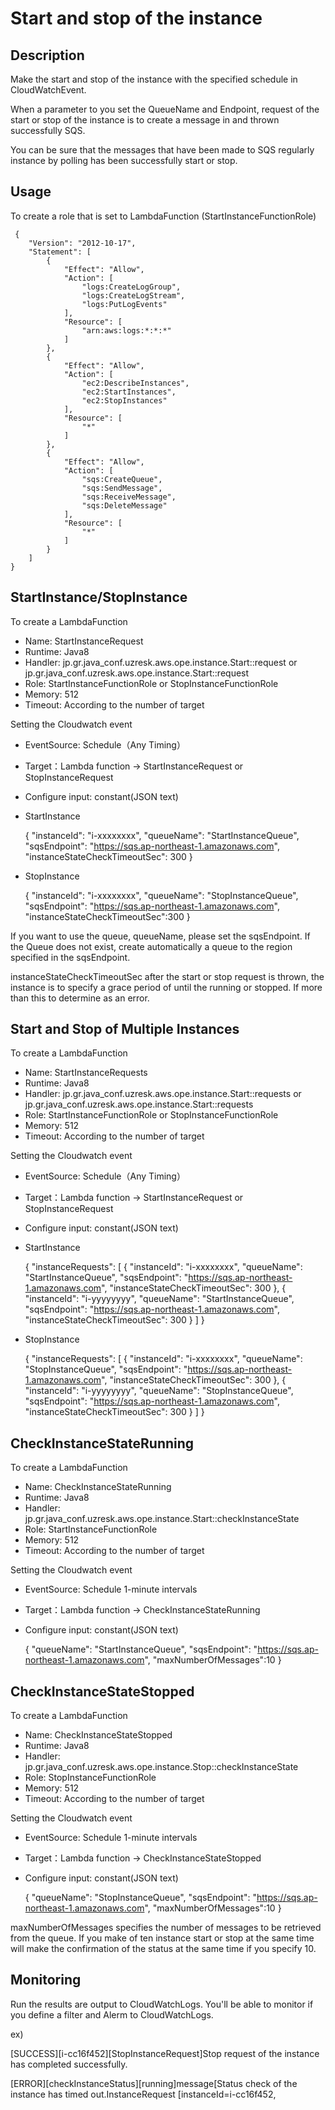 Start and stop of the instance
==================================================

Description
-----

Make the start and stop of the instance with the specified schedule in CloudWatchEvent.

When a parameter to you set the QueueName and Endpoint,
request of the start or stop of the instance is to create a message in and thrown successfully SQS.

You can be sure that the messages that have been made to SQS
regularly instance by polling has been successfully start or stop.

Usage
-----

To create a role that is set to LambdaFunction (StartInstanceFunctionRole)

     {
        "Version": "2012-10-17",
        "Statement": [
            {
                "Effect": "Allow",
                "Action": [
                    "logs:CreateLogGroup",
                    "logs:CreateLogStream",
                    "logs:PutLogEvents"
                ],
                "Resource": [
                    "arn:aws:logs:*:*:*"
                ]
            },
            {
                "Effect": "Allow",
                "Action": [
                    "ec2:DescribeInstances",
                    "ec2:StartInstances",
                    "ec2:StopInstances"
                ],
                "Resource": [
                    "*"
                ]
            },
            {
                "Effect": "Allow",
                "Action": [
                    "sqs:CreateQueue",
                    "sqs:SendMessage",
                    "sqs:ReceiveMessage",
                    "sqs:DeleteMessage"
                ],
                "Resource": [
                    "*"
                ]
            }
        ]
    }

StartInstance/StopInstance
-----

To create a LambdaFunction

- Name: StartInstanceRequest
- Runtime: Java8
- Handler: jp.gr.java_conf.uzresk.aws.ope.instance.Start::request or jp.gr.java_conf.uzresk.aws.ope.instance.Start::request
- Role: StartInstanceFunctionRole or StopInstanceFunctionRole
- Memory: 512
- Timeout: According to the number of target

Setting the Cloudwatch event

- EventSource: Schedule（Any Timing）
- Target：Lambda function -> StartInstanceRequest or StopInstanceRequest
- Configure input: constant(JSON text)

- StartInstance

    {
      "instanceId": "i-xxxxxxxx",
      "queueName": "StartInstanceQueue",
      "sqsEndpoint": "https://sqs.ap-northeast-1.amazonaws.com",
      "instanceStateCheckTimeoutSec": 300
    }

- StopInstance

    {
      "instanceId": "i-xxxxxxxx",
      "queueName": "StopInstanceQueue",
      "sqsEndpoint": "https://sqs.ap-northeast-1.amazonaws.com",
      "instanceStateCheckTimeoutSec":300
    }

If you want to use the queue, queueName, please set the sqsEndpoint.
If the Queue does not exist, create automatically a queue to the region specified in the sqsEndpoint.


instanceStateCheckTimeoutSec after the start or stop request is thrown,
the instance is to specify a grace period of until the running or stopped.
If more than this to determine as an error.

Start and Stop of Multiple Instances
-----

To create a LambdaFunction

- Name: StartInstanceRequests
- Runtime: Java8
- Handler: jp.gr.java_conf.uzresk.aws.ope.instance.Start::requests or jp.gr.java_conf.uzresk.aws.ope.instance.Start::requests
- Role: StartInstanceFunctionRole or StopInstanceFunctionRole
- Memory: 512
- Timeout: According to the number of target

Setting the Cloudwatch event

- EventSource: Schedule（Any Timing）
- Target：Lambda function -> StartInstanceRequest or StopInstanceRequest
- Configure input: constant(JSON text)

- StartInstance

    {
      "instanceRequests": [
        {
          "instanceId": "i-xxxxxxxx",
          "queueName": "StartInstanceQueue",
          "sqsEndpoint": "https://sqs.ap-northeast-1.amazonaws.com",
          "instanceStateCheckTimeoutSec": 300
        },
        {
          "instanceId": "i-yyyyyyyy",
          "queueName": "StartInstanceQueue",
          "sqsEndpoint": "https://sqs.ap-northeast-1.amazonaws.com",
          "instanceStateCheckTimeoutSec": 300
        }
      ]
    }
    
- StopInstance

    {
      "instanceRequests": [
        {
          "instanceId": "i-xxxxxxxx",
          "queueName": "StopInstanceQueue",
          "sqsEndpoint": "https://sqs.ap-northeast-1.amazonaws.com",
          "instanceStateCheckTimeoutSec": 300
        },
        {
          "instanceId": "i-yyyyyyyy",
          "queueName": "StopInstanceQueue",
          "sqsEndpoint": "https://sqs.ap-northeast-1.amazonaws.com",
          "instanceStateCheckTimeoutSec": 300
        }
      ]
    }

CheckInstanceStateRunning
-----

To create a LambdaFunction

- Name: CheckInstanceStateRunning
- Runtime: Java8
- Handler: jp.gr.java_conf.uzresk.aws.ope.instance.Start::checkInstanceState
- Role: StartInstanceFunctionRole
- Memory: 512
- Timeout: According to the number of target

Setting the Cloudwatch event

- EventSource: Schedule 1-minute intervals
- Target：Lambda function -> CheckInstanceStateRunning
- Configure input: constant(JSON text)

    {
      "queueName": "StartInstanceQueue",
      "sqsEndpoint": "https://sqs.ap-northeast-1.amazonaws.com",
      "maxNumberOfMessages":10
    }

CheckInstanceStateStopped
-----

To create a LambdaFunction

- Name: CheckInstanceStateStopped
- Runtime: Java8
- Handler: jp.gr.java_conf.uzresk.aws.ope.instance.Stop::checkInstanceState
- Role: StopInstanceFunctionRole
- Memory: 512
- Timeout: According to the number of target

Setting the Cloudwatch event

- EventSource: Schedule 1-minute intervals
- Target：Lambda function -> CheckInstanceStateStopped
- Configure input: constant(JSON text)

    {
      "queueName": "StopInstanceQueue",
      "sqsEndpoint": "https://sqs.ap-northeast-1.amazonaws.com",
      "maxNumberOfMessages":10
    }


maxNumberOfMessages specifies the number of messages to be retrieved from the queue.
If you make of ten instance start or stop at the same time will make the confirmation of the status at the same time if you specify 10.

Monitoring
----

Run the results are output to CloudWatchLogs. You'll be able to monitor if you define a filter and Alerm to CloudWatchLogs.

ex)

[SUCCESS][i-cc16f452][StopInstanceRequest]Stop request of the instance has completed successfully.

[ERROR][checkInstanceStatus][running]message[Status check of the instance has timed out.InstanceRequest [instanceId=i-cc16f452,

